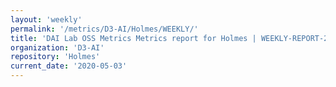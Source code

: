 ```yaml
---
layout: 'weekly'
permalink: '/metrics/D3-AI/Holmes/WEEKLY/'
title: 'DAI Lab OSS Metrics Metrics report for Holmes | WEEKLY-REPORT-2020-05-03'
organization: 'D3-AI'
repository: 'Holmes'
current_date: '2020-05-03'
---
```

